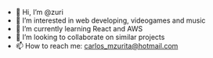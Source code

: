 - 👋 Hi, I’m @zuri
- 👀 I’m interested in web developing, videogames and music 
- 🌱 I’m currently learning React and AWS 
- 💞️ I’m looking to collaborate on similar projects  
- 📫 How to reach me: carlos_mzurita@hotmail.com

<!---
zuridude/zuridude is a ✨ special ✨ repository because its `README.md` (this file) appears on your GitHub profile.
You can click the Preview link to take a look at your changes.
--->
